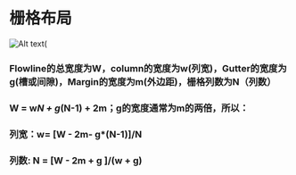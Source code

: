 # 栅格布局
![Alt text(](https://upload-images.jianshu.io/upload_images/1815684-4ccba84f8992c11b.png?imageMogr2/auto-orient/strip%7CimageView2/2/w/504) 
### Flowline的总宽度为W，column的宽度为w(列宽)，Gutter的宽度为g(槽或间隙)，Margin的宽度为m(外边距)，栅格列数为N（列数）

### W = w*N + g*(N-1) + 2m；g的宽度通常为m的两倍，所以：
 
###  列宽：w= [W - 2m- g*(N-1)]/N  
### 列数: N = [W - 2m + g ]/(w + g)